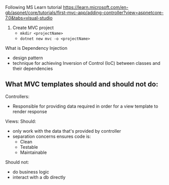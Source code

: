Following MS Learn tutorial
https://learn.microsoft.com/en-gb/aspnet/core/tutorials/first-mvc-app/adding-controller?view=aspnetcore-7.0&tabs=visual-studio 

1. Create MVC project
    - `mkdir <projectName>`
    - `dotnet new mvc -o <projectName>`

What is Dependency Injection
- design pattern
- technique for achieving Inversion of Control (IoC) between classes and their dependencies

## What MVC templates should and should not do:
Controllers:
- Responsible for providing data required in order for a view template to render response

Views:
Should:
- only work with the data that's provided by controller
- separation concerns ensures code is:
    - Clean
    - Testable
    - Maintainable

Should not:
- do business logic
- interact with a db directly
